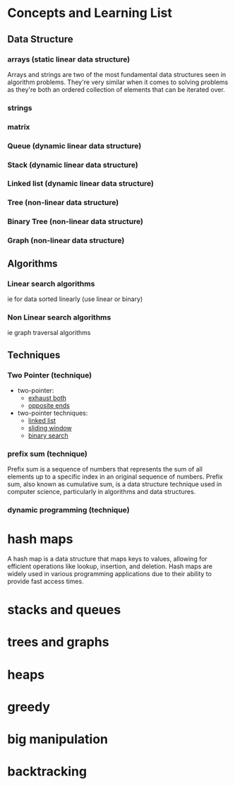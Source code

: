 # Concepts and Learning List

## Data Structure

### arrays (static linear data structure)
Arrays and strings are two of the most fundamental data structures seen in algorithm problems. They're very similar when it comes to solving problems as they're both an ordered collection of elements that can be iterated over. 

### strings
### matrix
### Queue (dynamic linear data structure)
### Stack (dynamic linear data structure)
### Linked list (dynamic linear data structure)


### Tree (non-linear data structure)
### Binary Tree (non-linear data structure)
### Graph (non-linear data structure)  

## Algorithms

### Linear search algorithms 
ie for data sorted linearly (use linear or binary)

### Non Linear search algorithms
ie graph traversal algorithms

## Techniques

### Two Pointer (technique)
- two-pointer:
  - [exhaust both](A1.%20two%20pointer/Two-Pointer%20Examples%20-%20Exhaust%20Both.md) 
  - [opposite ends](A1.%20two%20pointer/Two-Pointer%20Technique%20-%20Opposite%20Ends.md)
- two-pointer techniques:
  - [linked list](A1.%20two%20pointer/Two%20Pointers%20-%20Linked%20List.md)
  - [sliding window](A1.%20two%20pointer/Two%20Pointers%20-%20Sliding%20Window.md)
  - [binary search](A1.%20two%20pointer/Two%20Pointers%20-%20Binary%20Search.md)

### prefix sum (technique)
Prefix sum is a sequence of numbers that represents the sum of all elements up to a specific index in an original sequence of numbers. Prefix sum, also known as cumulative sum, is a data structure technique used in computer science, particularly in algorithms and data structures.

### dynamic programming (technique)


# hash maps
A hash map is a data structure that maps keys to values, allowing for efficient operations like lookup, insertion, and deletion. Hash maps are widely used in various programming applications due to their ability to provide fast access times.


# stacks and queues

# trees and graphs 

# heaps

# greedy 

# big manipulation

# backtracking
